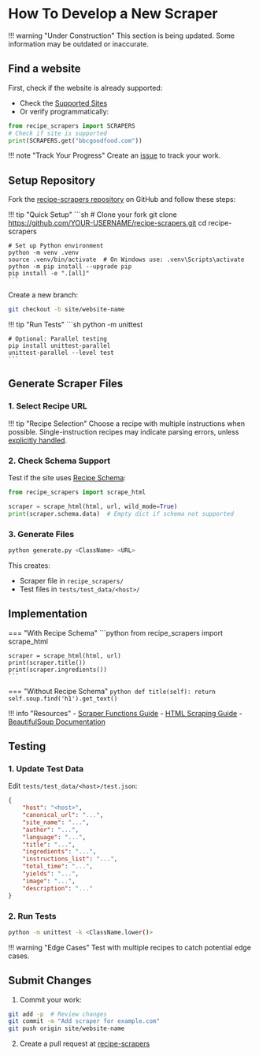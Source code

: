 # How To Develop a New Scraper

!!! warning "Under Construction"
    This section is being updated. Some information may be outdated or inaccurate.


## Find a website

First, check if the website is already supported:

- Check the [Supported Sites](../getting-started/supported-sites.md)
- Or verify programmatically:

```python
from recipe_scrapers import SCRAPERS
# Check if site is supported
print(SCRAPERS.get("bbcgoodfood.com"))
```

!!! note "Track Your Progress"
    Create an [issue](https://github.com/hhursev/recipe-scrapers/issues/new/choose) to track your work.

## Setup Repository

Fork the [recipe-scrapers repository](https://github.com/hhursev/recipe-scrapers) on GitHub and follow these steps:

!!! tip "Quick Setup"
    ```sh
    # Clone your fork
    git clone https://github.com/YOUR-USERNAME/recipe-scrapers.git
    cd recipe-scrapers

    # Set up Python environment
    python -m venv .venv
    source .venv/bin/activate  # On Windows use: .venv\Scripts\activate
    python -m pip install --upgrade pip
    pip install -e ".[all]"
    ```

Create a new branch:

```sh
git checkout -b site/website-name
```

!!! tip "Run Tests"
    ```sh
    python -m unittest

    # Optional: Parallel testing
    pip install unittest-parallel
    unittest-parallel --level test
    ```

## Generate Scraper Files

### 1. Select Recipe URL

!!! tip "Recipe Selection"
    Choose a recipe with multiple instructions when possible. Single-instruction recipes may indicate parsing errors, unless [explicitly handled](https://github.com/hhursev/recipe-scrapers/blob/98ead6fc6e9653805b01539a3f46fbfb4e096136/tests/test_allrecipes.py#L147-L150).

### 2. Check Schema Support

Test if the site uses [Recipe Schema](https://schema.org/Recipe):

```python
from recipe_scrapers import scrape_html

scraper = scrape_html(html, url, wild_mode=True)
print(scraper.schema.data)  # Empty dict if schema not supported
```

### 3. Generate Files

```sh
python generate.py <ClassName> <URL>
```

This creates:

- Scraper file in `recipe_scrapers/`
- Test files in `tests/test_data/<host>/`

## Implementation

=== "With Recipe Schema"
    ```python
    from recipe_scrapers import scrape_html

    scraper = scrape_html(html, url)
    print(scraper.title())
    print(scraper.ingredients())
    ```

=== "Without Recipe Schema"
    ```python
    def title(self):
        return self.soup.find('h1').get_text()
    ```

!!! info "Resources"
    - [Scraper Functions Guide](in-depth-guide-scraper-functions.md)
    - [HTML Scraping Guide](in-depth-guide-html-scraping.md)
    - [BeautifulSoup Documentation](https://www.crummy.com/software/BeautifulSoup/bs4/doc/)

## Testing

### 1. Update Test Data

Edit `tests/test_data/<host>/test.json`:
```json
{
    "host": "<host>",
    "canonical_url": "...",
    "site_name": "...",
    "author": "...",
    "language": "...",
    "title": "...",
    "ingredients": "...",
    "instructions_list": "...",
    "total_time": "...",
    "yields": "...",
    "image": "...",
    "description": "..."
}
```

### 2. Run Tests

```sh
python -m unittest -k <ClassName.lower()>
```

!!! warning "Edge Cases"
    Test with multiple recipes to catch potential edge cases.

## Submit Changes

1. Commit your work:
```sh
git add -p  # Review changes
git commit -m "Add scraper for example.com"
git push origin site/website-name
```

2. Create a pull request at [recipe-scrapers](https://github.com/hhursev/recipe-scrapers/pulls)
